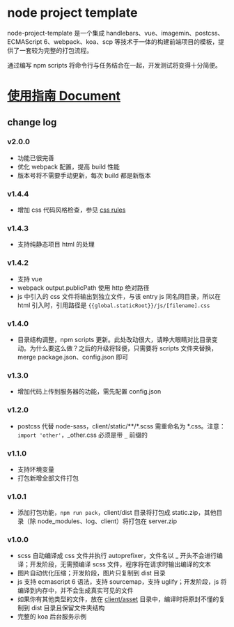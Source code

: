 # node project template

node-project-template 是一个集成 handlebars、vue、imagemin、postcss、ECMAScript 6、webpack、koa、scp 等技术于一体的构建前端项目的模板，提供了一套较为完整的打包流程。

通过编写 npm scripts 将命令行与任务结合在一起，开发测试将变得十分简便。

# [使用指南 Document](https://dnxbf321.gitbooks.io/node-project-template/content/)

## change log

### v2.0.0
- 功能已很完善
- 优化 webpack 配置，提高 build 性能
- 版本号将不需要手动更新，每次 build 都是新版本

### v1.4.4
- 增加 css 代码风格检查，参见 [css rules](https://github.com/stylelint/stylelint-config-standard#suggested-additions)

### v1.4.3
- 支持纯静态项目 html 的处理

### v1.4.2
- 支持 vue
- webpack output.publicPath 使用 http 绝对路径
- js 中引入的 css 文件将输出到独立文件，与该 entry js 同名同目录，所以在 html 引入时，引用路径是 `{{global.staticRoot}}/js/[filename].css`

### v1.4.0

- 目录结构调整，npm scripts 更新。此处改动很大，请睁大眼睛对比目录变动。为什么要这么做？之后的升级将轻便，只需要将 scripts 文件夹替换，merge package.json、config.json 即可

### v1.3.0

- 增加代码上传到服务器的功能，需先配置 config.json

### v1.2.0

- postcss 代替 node-sass，client/static/\*\*/\*.scss 需重命名为 \*.css。注意：`import 'other'`，_other.css 必须是带 `_` 前缀的

### v1.1.0

- 支持环境变量
- 打包新增全部文件打包

### v1.0.1

- 添加打包功能，`npm run pack`，client/dist 目录将打包成 static.zip，其他目录（除 node_modules、log、client）将打包在 server.zip

### v1.0.0

- scss 自动编译成 css 文件并执行 autoprefixer，文件名以 _ 开头不会进行编译；开发阶段，无需预编译 scss 文件，程序将在请求时输出编译的文本
- 图片自动优化压缩；开发阶段，图片只复制到 dist 目录
- js 支持 ecmascript 6 语法，支持 sourcemap，支持 uglify；开发阶段，js 将编译到内存中，并不会生成真实可见的文件
- 如果你有其他类型的文件，放在 [client/asset](https://github.com/dnxbf321/node-project-template/blob/master/client/asset) 目录中，编译时将原封不懂的复制到 dist 目录且保留文件夹结构
- 完整的 koa 后台服务示例
